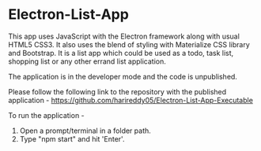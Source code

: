 # Electron-List-App

This app uses JavaScript with the Electron framework along with usual HTML5 CSS3. 
It also uses the blend of styling with Materialize CSS library and Bootstrap. 
It is a list app which could be used as a todo, task list, shopping list or any other errand list application. 

The application is in the developer mode and the code is unpublished. 

Please follow the following link to the repository with the published application - 
https://github.com/harireddy05/Electron-List-App-Executable

To run the application -
1. Open a prompt/terminal in a folder path.
2. Type "npm start" and hit 'Enter'.
